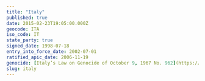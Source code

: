 ```yaml
---
title: "Italy"
published: true
date: 2015-02-23T19:05:00.000Z
geocode: ITA
iso_code: IT
state_party: true
signed_date: 1998-07-18
entry_into_force_date: 2002-07-01
ratified_apic_date: 2006-11-19
genocide: [Italy’s Law on Genocide of October 9, 1967 No. 962](https://iccdb.hrlc.net/data/doc/449/)
slug: italy
---
```

